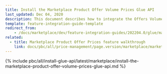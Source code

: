 ```yaml
---
title: Install the Marketplace Product Offer Volume Prices Glue API
last_updated: Dec 04, 2020
description: This document describes how to integrate the Offers Volume Prices Glue API feature into a Spryker project.
template: feature-integration-guide-template
redirect_from:
    - /docs/marketplace/dev/feature-integration-guides/202204.0/glue/marketplace-product-offer-volume-prices.html
related:
  - title: Marketplace Product Offer Prices feature walkthrough
    link: docs/pbc/all/price-management/page.version/marketplace/marketplace-product-offer-prices-feature-overview.html
---
```


{% include pbc/all/install-glue-api/latest/marketplace/install-the-marketplace-product-offer-volume-prices-glue-api.md %} <!-- To edit, see /_includes/pbc/all/install-glue-api/202311.0/marketplace/install-the-marketplace-product-offer-volume-prices-glue-api.md -->
